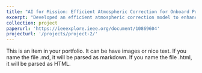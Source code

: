 ```yaml
---
title: "AI for Mission: Efficient Atmospheric Correction for Onboard Processing"
excerpt: "Developed an efficient atmospheric correction model to enhance the reliability and efficiency of satellite-based monitoring systems, supporting applications in agriculture, climate analysis, and emergency response. <br/><img src='/images/AC_work_flow.png'>"
collection: project
paperurl: 'https://ieeexplore.ieee.org/document/10869604'
projecturl: '/projects/project-2/' 
---
```


This is an item in your portfolio. It can be have images or nice text. If you name the file .md, it will be parsed as markdown. If you name the file .html, it will be parsed as HTML. 
